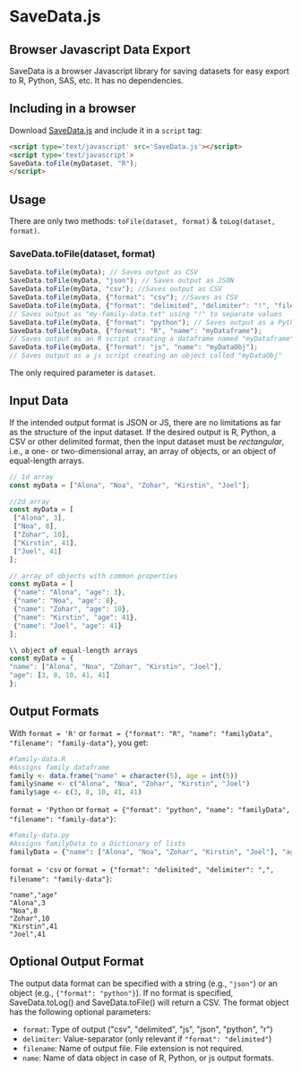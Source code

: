 # SaveData.js

## Browser Javascript Data Export

SaveData is a browser Javascript library for saving datasets for easy export to R, Python, SAS, etc. It has no dependencies.

## Including in a browser

Download [SaveData.js](https://github.com/MatthewYurdin/SaveData/edit/master/SaveData.js) and include it in a `script` tag:

```html
<script type='text/javascript' src='SaveData.js'></script>
<script type='text/javascript'>
SaveData.toFile(myDataset, "R");
</script>
```

## Usage

There are only two methods: `toFile(dataset, format)` & `toLog(dataset, format)`.

### SaveData.toFile(dataset, format)
```js
SaveData.toFile(myData); // Saves output as CSV
SaveData.toFile(myData, "json"); // Saves output as JSON
SaveData.toFile(myData, "csv"); //Saves output as CSV
SaveData.toFile(myData, {"format": "csv"); //Saves as CSV
SaveData.toFile(myData, {"format": "delimited", "delimiter": "!", "filename": "my-family-data"); 
// Saves output as "my-family-data.txt" using "!" to separate values
SaveData.toFile(myData, {"format": "python"); // Saves output as a Python script
SaveData.toFile(myData, {"format": "R", "name": "myDataframe"); 
// Saves output as an R script creating a dataframe named "myDataframe"
SaveData.toFile(myData, {"format": "js", "name": "myDataObj"); 
// Saves output as a js script creating an object called "myDataObj"
```
The only required parameter is `dataset`.

## Input Data

If the intended output format is JSON or JS, there are no limitations as far as the structure of the input dataset. If the desired output is R, Python, a CSV or other delimited format, then the input dataset must be _rectangular_, i.e., a one- or two-dimensional array, an array of objects, or an object of equal-length arrays.

```js
// 1d array
const myData = ["Alona", "Noa", "Zohar", "Kirstin", "Joel"];

//2d array
const myData = [
 ["Alona", 3], 
 ["Noa", 8], 
 ["Zohar", 10], 
 ["Kirstin", 41], 
 ["Joel", 41]
];

// array of objects with common properties
const myData = [
 {"name": "Alona", "age": 3}, 
 {"name": "Noa", "age": 8}, 
 {"name": "Zohar", "age": 10}, 
 {"name": "Kirstin", "age": 41}, 
 {"name": "Joel", "age": 41}
];

\\ object of equal-length arrays 
const myData = {
"name": ["Alona", "Noa", "Zohar", "Kirstin", "Joel"], 
"age": [3, 8, 10, 41, 41]
};
```

## Output Formats

With `format = 'R'` or `format = {"format": "R", "name": "familyData", "filename": "family-data"}`, you get:

```r
#family-data.R
#Assigns family dataframe 
family <- data.frame("name" = character(5), age = int(5))
family$name <- c("Alona", "Noa", "Zohar", "Kirstin", "Joel")
family$age <- c(3, 8, 10, 41, 41)
```

`format = 'Python` or `format = {"format": "python", "name": "familyData", "filename": "family-data"}`:
```python
#family-data.py
#Assigns familyData to a Dictionary of lists
familyData = {"name": ["Alona", "Noa", "Zohar", "Kirstin", "Joel"], "age": [3, 8, 10, 41, 41]}
```

`format = 'csv` or `format = {"format": "delimited", "delimiter": ",", filename": "family-data"}`:
```
"name","age"
"Alona",3
"Noa",8
"Zohar",10
"Kirstin",41
"Joel",41
```

## Optional Output Format

The output data format can be specified with a string (e.g., `"json"`) or an object (e.g., `{"format": "python"}`). If no format is specified, SaveData.toLog() and SaveData.toFile() will return a CSV. The format object has the following optional parameters:

 - `format`: Type of output ("csv", "delimited", "js", "json", "python", "r")
 - `delimiter`: Value-separator (only relevant if `"format": "delimited"`)
 - `filename`: Name of output file. File extension is not required.
 - `name`: Name of data object in case of R, Python, or js output formats.

